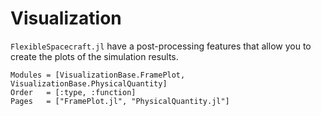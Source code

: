 # Visualization

`FlexibleSpacecraft.jl` have a post-processing features that allow you to create the plots of the simulation results.

```@autodocs
Modules = [VisualizationBase.FramePlot, VisualizationBase.PhysicalQuantity]
Order   = [:type, :function]
Pages   = ["FramePlot.jl", "PhysicalQuantity.jl"]
```

